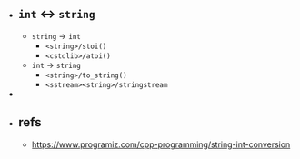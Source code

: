 - ## `int` <-> `string`
  - `string` -> `int`
    - `<string>/stoi()`
    - `<cstdlib>/atoi()`
  - `int` -> `string`
    - `<string>/to_string()`
    - `<sstream><string>/stringstream`
-
- ## refs
  - https://www.programiz.com/cpp-programming/string-int-conversion